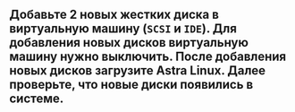 ## Добавьте 2 новых жестких диска в виртуальную машину (`SCSI` и `IDE`). Для добавления новых дисков виртуальную машину нужно выключить. После добавления новых дисков загрузите Astra Linux. Далее проверьте, что новые диски появились в системе.

